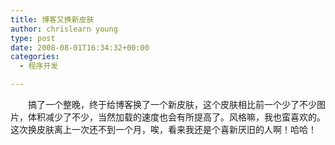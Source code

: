 ```yaml
---
title: 博客又换新皮肤
author: chrislearn young
type: post
date: 2008-08-01T16:34:32+00:00
categories:
  - 程序开发

---
```

　　搞了一个整晚，终于给博客换了一个新皮肤，这个皮肤相比前一个少了不少图片，体积减少了不少，当然加载的速度也会有所提高了。风格嘛，我也蛮喜欢的。这次换皮肤离上一次还不到一个月，唉，看来我还是个喜新厌旧的人啊！哈哈！